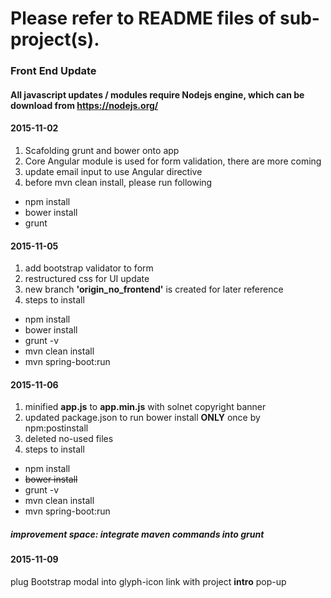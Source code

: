 # Please refer to README files of sub-project(s).

### Front End Update
#### All javascript updates / modules require Nodejs engine, which can be download from https://nodejs.org/

####  **2015-11-02**
1. Scafolding grunt and bower onto app
2. Core Angular module is used for form validation, there are more coming
3. update email input to use Angular directive
4. before mvn clean install, please run following

  - npm install
  - bower install
  - grunt


####  **2015-11-05**
1. add bootstrap validator to form
2. restructured css for UI update
3. new branch **'origin_no_frontend'** is created for later reference
4. steps to install

  - npm install
  - bower install
  - grunt -v
  - mvn clean install
  - mvn spring-boot:run


####  **2015-11-06**
1. minified **app.js** to **app.min.js** with solnet copyright banner 
2. updated package.json to run bower install **ONLY** once by npm:postinstall
3. deleted no-used files
4. steps to install
  - npm install
  - ~~bower install~~
  - grunt -v
  - mvn clean install
  - mvn spring-boot:run

##### **improvement space: integrate maven commands into grunt**

 
####  **2015-11-09**
plug Bootstrap modal into glyph-icon link with project **intro** pop-up

